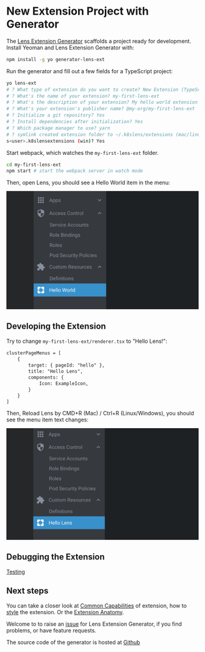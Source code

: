 # New Extension Project with Generator

The [Lens Extension Generator](https://github.com/lensapp/generator-lens-ext) scaffolds a project ready for development. Install Yeoman and Lens Extension Generator with:

```bash
npm install -g yo generator-lens-ext
```

Run the generator and fill out a few fields for a TypeScript project:

```bash
yo lens-ext
# ? What type of extension do you want to create? New Extension (TypeScript)
# ? What's the name of your extension? my-first-lens-ext
# ? What's the description of your extension? My hello world extension
# ? What's your extension's publisher name? @my-org/my-first-lens-ext
# ? Initialize a git repository? Yes
# ? Install dependencies after initialization? Yes
# ? Which package manager to use? yarn
# ? symlink created extension folder to ~/.k8slens/extensions (mac/linux) or :User
s<user>.k8slensextensions (win)? Yes
```

Start webpack, which watches the `my-first-lens-ext` folder.

```bash
cd my-first-lens-ext
npm start # start the webpack server in watch mode
```

Then, open Lens, you should see a Hello World item in the menu:

![Hello World](images/hello-world.png)

## Developing the Extension

Try to change `my-first-lens-ext/renderer.tsx` to "Hello Lens!":

```tsx
clusterPageMenus = [
    {
        target: { pageId: "hello" },
        title: "Hello Lens",
        components: {
            Icon: ExampleIcon,
        }
    }
]
```

Then, Reload Lens by CMD+R (Mac) / Ctrl+R (Linux/Windows), you should see the menu item text changes:

![Hello World](images/hello-lens.png)

## Debugging the Extension

[Testing](../testing-and-publishing/testing.md)

## Next steps

You can take a closer look at [Common Capabilities](../capabilities/common-capabilities.md) of extension, how to [style](../capabilities/styling.md) the extension. Or the [Extension Anatomy](anatomy.md).

Welcome to to raise an [issue](https://github.com/lensapp/generator-lens-ext/issues) for Lens Extension Generator, if you find problems, or have feature requests.

The source code of the generator is hosted at [Github](https://github.com/lensapp/generator-lens-ext)
